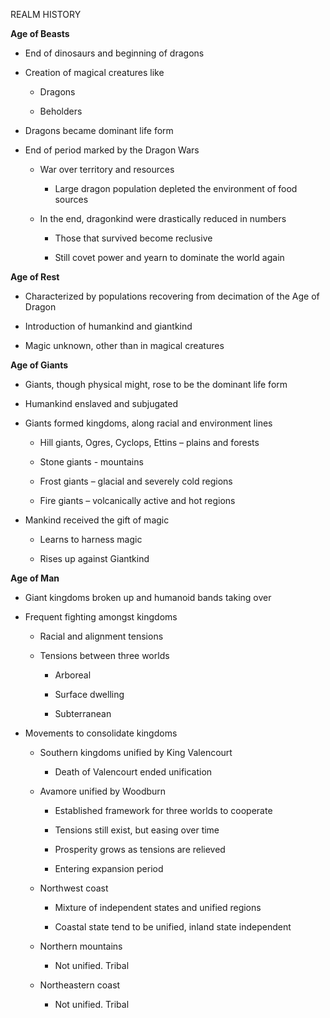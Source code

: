 REALM HISTORY

**Age of Beasts**

-   End of dinosaurs and beginning of dragons

-   Creation of magical creatures like

    -   Dragons

    -   Beholders

-   Dragons became dominant life form

-   End of period marked by the Dragon Wars

    -   War over territory and resources

        -   Large dragon population depleted the environment of food sources

    -   In the end, dragonkind were drastically reduced in numbers

        -   Those that survived become reclusive

        -   Still covet power and yearn to dominate the world again

**Age of Rest**

-   Characterized by populations recovering from decimation of the Age of Dragon

-   Introduction of humankind and giantkind

-   Magic unknown, other than in magical creatures

**Age of Giants**

-   Giants, though physical might, rose to be the dominant life form

-   Humankind enslaved and subjugated

-   Giants formed kingdoms, along racial and environment lines

    -   Hill giants, Ogres, Cyclops, Ettins – plains and forests

    -   Stone giants - mountains

    -   Frost giants – glacial and severely cold regions

    -   Fire giants – volcanically active and hot regions

-   Mankind received the gift of magic

    -   Learns to harness magic

    -   Rises up against Giantkind

**Age of Man**

-   Giant kingdoms broken up and humanoid bands taking over

-   Frequent fighting amongst kingdoms

    -   Racial and alignment tensions

    -   Tensions between three worlds

        -   Arboreal

        -   Surface dwelling

        -   Subterranean

-   Movements to consolidate kingdoms

    -   Southern kingdoms unified by King Valencourt

        -   Death of Valencourt ended unification

    -   Avamore unified by Woodburn

        -   Established framework for three worlds to cooperate

        -   Tensions still exist, but easing over time

        -   Prosperity grows as tensions are relieved

        -   Entering expansion period

    -   Northwest coast

        -   Mixture of independent states and unified regions

        -   Coastal state tend to be unified, inland state independent

    -   Northern mountains

        -   Not unified. Tribal

    -   Northeastern coast

        -   Not unified. Tribal

